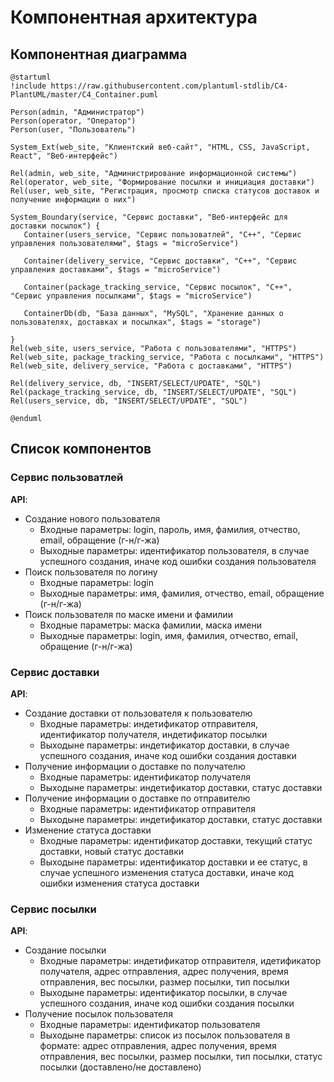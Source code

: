 # Компонентная архитектура
<!-- Состав и взаимосвязи компонентов системы между собой и внешними системами с указанием протоколов, ключевые технологии, используемые для реализации компонентов.
Диаграмма контейнеров C4 и текстовое описание. 
-->
## Компонентная диаграмма

```plantuml
@startuml
!include https://raw.githubusercontent.com/plantuml-stdlib/C4-PlantUML/master/C4_Container.puml

Person(admin, "Администратор")
Person(operator, "Оператор")
Person(user, "Пользователь")

System_Ext(web_site, "Клиентский веб-сайт", "HTML, CSS, JavaScript, React", "Веб-интерфейс")

Rel(admin, web_site, "Администрирование информационной системы")
Rel(operator, web_site, "Формирование посылки и инициация доставки")
Rel(user, web_site, "Регистрация, просмотр списка статусов доставок и получение информации о них")

System_Boundary(service, "Сервис доставки", "Веб-интерфейс для доставки посылок") {
   Container(users_service, "Сервис пользоватлей", "C++", "Сервис управления пользователями", $tags = "microService")   

   Container(delivery_service, "Сервис доставки", "C++", "Сервис управления доставками", $tags = "microService")

   Container(package_tracking_service, "Сервис посылок", "C++", "Сервис управления посылками", $tags = "microService")

   ContainerDb(db, "База данных", "MySQL", "Хранение данных о пользователях, доставках и посылках", $tags = "storage")
   
}
Rel(web_site, users_service, "Работа с пользователями", "HTTPS")
Rel(web_site, package_tracking_service, "Работа с посылками", "HTTPS")
Rel(web_site, delivery_service, "Работа с доставками", "HTTPS")

Rel(delivery_service, db, "INSERT/SELECT/UPDATE", "SQL")
Rel(package_tracking_service, db, "INSERT/SELECT/UPDATE", "SQL")
Rel(users_service, db, "INSERT/SELECT/UPDATE", "SQL")

@enduml
```

## Список компонентов  

### Сервис пользоватлей
**API**:
-	Создание нового пользователя
     - Входные параметры: login, пароль, имя, фамилия, отчество, email, обращение (г-н/г-жа)
     - Выходные параметры: идентификатор пользователя, в случае успешного создания, иначе код ошибки создания пользователя
-	Поиск пользователя по логину
     - Входные параметры:  login
     - Выходные параметры: имя, фамилия, отчество, email, обращение (г-н/г-жа)
-	Поиск пользователя по маске имени и фамилии
     - Входные параметры: маска фамилии, маска имени
     - Выходные параметры: login, имя, фамилия, отчество, email, обращение (г-н/г-жа)

### Сервис доставки
**API**:
-  Создание доставки от пользователя к пользователю
     - Входные параметры: индетификатор отправителя, идентификатор получателя, индетификатор посылки
     - Выходыне параметры: индетификатор доставки, в случае успешного создания, иначе код ошибки создания доставки
-  Получение информации о доставке по получателю
     - Входные параметры: идентификатор получателя
     - Выходыне параметры: индетификатор доставки, статус доставки
-  Получение информации о доставке по отправителю
     - Входные параметры: идентификатор отправителя
     - Выходыне параметры: индетификатор доставки, статус доставки
-  Изменение статуса доставки
     - Входные параметры: идентификатор доставки, текущий статус доставки, новый статус доставки
     - Выходыне параметры: идентификатор доставки и ее статус, в случае успешного изменения статуса доставки, иначе код ошибки изменения статуса доставки

### Сервис посылки
**API**:
-  Создание посылки
     - Входные параметры: индетификатор отправителя, идетификатор получателя, адрес отправления, адрес получения, время отправления, вес посылки, размер посылки, тип посылки
     - Выходыне параметры: идентификатор посылки, в случае успешного создания, иначе код ошибки создания посылки
-  Получение посылок пользователя
     - Входные параметры: идентификатор пользователя
     - Выходыне параметры: список из посылок пользователя в формате: адрес отправления, адрес получения, время отправления, вес посылки, размер посылки, тип посылки, статус посылки (доставлено/не доставлено)
